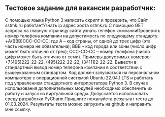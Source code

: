 ## Тестовое задание для вакансии разработчик:
С помощью языка Python 3 написать скрипт и проверить, что:Сайт sstmk.ru работаетУзнать ip адрес хоста sstmk.ru
С помощью GET запроса на главную страницу сайта узнать телефон компанииПроверить номер телефона компании
на допустимость по следующему стандарту: +A(BBB)CCC-CC-CC, где А – код страны, от одной до трех цифр
(эта часть номера не обязательна); ВВВ – код города или зоны (число цифр может быть отлично от трех);
CCC-CC-CC – номер телефона (число цифр может быть отлично от семи).
Примеры допустимых номеров: +7(495)222-22-22, (495)222-22-22, (34111)2-22-22.
Вывести в стандартный вывод номер телефона компании в соответствии с вышеуказанным стандартом.
Код должен запускаться на персональном компьютере с операционной системой Ubuntu 22.04.1 LTS и работать
под управлением стандартного интерпретатора Python 3.
В случае использования дополнительных модулей необходимо обеспечить их работу и запуск из виртуальной среды.
Допускается использовать среду разработки PyCharm.Пришлите пожалуйста результат теста до 01.03.2024.
Результаты теста можно загрузить на github и направить мне ссылку.